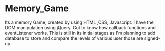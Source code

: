# Memory_Game
Its a memory Game, created by using HTML ,CSS, Javascript. I have the DOM manipulation using jQuery. Got to know how callback functions and eventListener works. This is still in its initial stages as I'm planning to add database to store and compare the levels of various user those are signed-up. 
